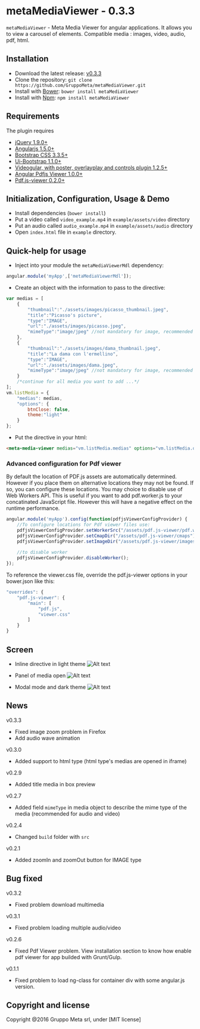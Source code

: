 # metaMediaViewer - 0.3.3

`metaMediaViewer` - Meta Media Viewer for angular applications. It allows you to view a carousel of elements. Compatible media : images, video, audio, pdf, html.

## Installation
* Download the latest release: [v0.3.3](https://github.com/GruppoMeta/metaMediaViewer/archive/master.zip)
* Clone the repository: `git clone https://github.com/GruppoMeta/metaMediaViewer.git`
* Install with [Bower](http://bower.io): `bower install metaMediaViewer`
* Install with [Npm](https://www.npmjs.com/): `npm install metaMediaViewer`


## Requirements
The plugin requires
* [jQuery 1.9.0+](http://jquery.com)
* [Angularjs 1.5.0+](https://angularjs.org/)
* [Bootstrap CSS 3.3.5+](http://getbootstrap.com)
* [Ui-Bootstrap 1.1.0+](https://angular-ui.github.io/bootstrap)
* [Videogular, with poster, overlayplay and controls plugin 1.2.5+](http://www.videogular.com)
* [Angular Pdfjs Viewer 1.0.0+](https://github.com/legalthings/angular-pdfjs-viewer)
* [Pdf.js-viewer 0.2.0+](https://github.com/legalthings/pdf.js-viewer)

## Initialization, Configuration, Usage & Demo
* Install dependencies (`bower install`)
* Put a video called `video_example.mp4` in `example/assets/video` directory
* Put an audio called `audio_example.mp4` in `example/assets/audio` directory
* Open `index.html` file in `example` directory.

## Quick-help for usage
* Inject into your module the `metaMediaViewerMdl` dependency:

```javascript
angular.module('myApp',['metaMediaViewerMdl']);
``` 

* Create an object with the information to pass to the directive:

```javascript
var medias = [
    {
        "thumbnail":"./assets/images/picasso_thumbnail.jpeg",
        "title":"Picasso's picture",
        "type":"IMAGE",
        "url":"./assets/images/picasso.jpeg",
        "mimeType":"image/jpeg" //not mandatory for image, recommended for audio and video
    },
    {
        "thumbnail":"./assets/images/dama_thumbnail.jpeg",
        "title":"La dama con l'ermellino",
        "type":"IMAGE",
        "url":"./assets/images/dama.jpeg",
        "mimeType":"image/jpeg" //not mandatory for image, recommended for audio and video
    }
    /*continue for all media you want to add ...*/
];
vm.listMedia = {
    "medias": medias,
    "options": {
        btnClose: false,
        theme:"light"
    }
};
```

* Put the directive in your html:

```html
<meta-media-viewer medias="vm.listMedia.medias" options="vm.listMedia.options"></meta-media-viewer>
```

### Advanced configuration for Pdf viewer
By default the location of PDF.js assets are automatically determined. However if you place them on alternative locations they may not be found. If so, you can configure these locations. You may choice to disable use of Web Workers API. This is useful if you want to add pdf.worker.js to your concatinated JavaScript file. However this will have a negative effect on the runtime performance.

```javascript
angular.module('myApp').config(function(pdfjsViewerConfigProvider) {
    //To configure locations for Pdf viewer files use:
    pdfjsViewerConfigProvider.setWorkerSrc("/assets/pdf.js-viewer/pdf.worker.js");
    pdfjsViewerConfigProvider.setCmapDir("/assets/pdf.js-viewer/cmaps");
    pdfjsViewerConfigProvider.setImageDir("/assets/pdf.js-viewer/images");
    
    //to disable worker
    pdfjsViewerConfigProvider.disableWorker();
});
```

To reference the viewer.css file, override the pdf.js-viewer options in your bower.json like this:

```javascript
"overrides": {
    "pdf.js-viewer": {
        "main": [
            "pdf.js",
            "viewer.css"
        ]
    }
}
```

## Screen
* Inline directive in light theme
![Alt text](/screen/image1.jpg "Inline directive in light theme")

* Panel of media open
![Alt text](/screen/image2.jpg "Panel of media open")

* Modal mode and dark theme
![Alt text](/screen/image3.jpg "Modal mode and dark theme")

## News
v0.3.3
* Fixed image zoom problem in Firefox
* Add audio wave animation

v0.3.0
* Added support to html type (html type's medias are opened in iframe)

v0.2.9
* Added title media in box preview

v0.2.7
* Added field `mimeType` in media object to describe the mime type of the media (recommended for audio and video)

v0.2.4
* Changed `build` folder with `src`

v0.2.1
* Added zoomIn and zoomOut button for IMAGE type

## Bug fixed
v0.3.2
* Fixed problem download multimedia

v0.3.1
* Fixed problem loading multiple audio/video

v0.2.6
* Fixed Pdf Viewer problem. View installation section to know how enable pdf viewer for app builded with Grunt/Gulp.

v0.1.1
* Fixed problem to load ng-class for container div with some angular.js version.

## Copyright and license
Copyright @2016 Gruppo Meta srl, under [MIT license]